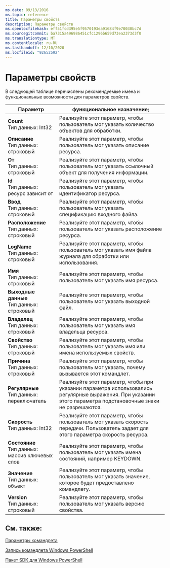 ```yaml
---
ms.date: 09/13/2016
ms.topic: reference
title: Параметры свойств
description: Параметры свойств
ms.openlocfilehash: eff51fcd395e5f9570193ea91684f9e70030bc7d
ms.sourcegitcommit: ba7315a496986451cfc1296b659d73ea2373d3f0
ms.translationtype: MT
ms.contentlocale: ru-RU
ms.lasthandoff: 12/10/2020
ms.locfileid: "92652592"
---
```

# <a name="property-parameters"></a>Параметры свойств

В следующей таблице перечислены рекомендуемые имена и функциональные возможности для параметров свойств.

|Параметр|функциональное назначение;|
|---|---|
|**Count**<br>Тип данных: Int32|Реализуйте этот параметр, чтобы пользователь мог указать количество объектов для обработки.|
|**Описание**<br>Тип данных: строковый|Реализуйте этот параметр, чтобы пользователь мог указать описание ресурса.|
|**От**<br>Тип данных: строковый|Реализуйте этот параметр, чтобы пользователь мог указать ссылочный объект для получения информации.|
|**Id**<br>Тип данных: ресурс зависит от|Реализуйте этот параметр, чтобы пользователь мог указать идентификатор ресурса.|
|**Ввод**<br>Тип данных: строковый|Реализуйте этот параметр, чтобы пользователь мог указать спецификацию входного файла.|
|**Расположение**<br>Тип данных: строковый|Реализуйте этот параметр, чтобы пользователь мог указать расположение ресурса.|
|**LogName**<br>Тип данных: строковый|Реализуйте этот параметр, чтобы пользователь мог указать имя файла журнала для обработки или использования.|
|**Имя**<br>Тип данных: строковый|Реализуйте этот параметр, чтобы пользователь мог указать имя ресурса.|
|**Выходные данные**<br>Тип данных: строковый|Реализуйте этот параметр, чтобы пользователь мог указать выходной файл.|
|**Владелец**<br>Тип данных: строковый|Реализуйте этот параметр, чтобы пользователь мог указать имя владельца ресурса.|
|**Свойство**<br>Тип данных: строковый|Реализуйте этот параметр, чтобы пользователь мог указать имя или имена используемых свойств.|
|**Причина**<br>Тип данных: строковый|Реализуйте этот параметр, чтобы пользователь мог указать, почему вызывается этот командлет.|
|**Регулярные**<br>Тип данных: переключатель|Реализуйте этот параметр, чтобы при указании параметра использовались регулярные выражения. При указании этого параметра подстановочные знаки не разрешаются.|
|**Скорость**<br>Тип данных: Int32|Реализуйте этот параметр, чтобы пользователь мог указать скорость передачи. Пользователь задает для этого параметра скорость ресурса.|
|**Состояние**<br>Тип данных: массив ключевых слов|Реализуйте этот параметр, чтобы пользователь мог указать имена состояний, например KEYDOWN.|
|**Значение**<br>Тип данных: объект|Реализуйте этот параметр, чтобы пользователь мог указать значение, которое будет предоставлено командлету.|
|**Version**<br>Тип данных: строковый|Реализуйте этот параметр, чтобы пользователь мог указать версию свойства.|

## <a name="see-also"></a>См. также:

[Параметры командлета](./cmdlet-parameters.md)

[Запись командлета Windows PowerShell](./writing-a-windows-powershell-cmdlet.md)

[Пакет SDK для Windows PowerShell](../windows-powershell-reference.md)
